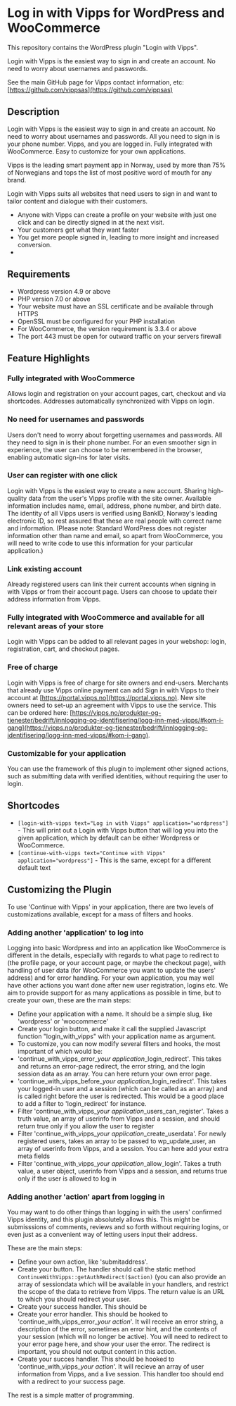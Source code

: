 # Log in with Vipps for WordPress and WooCommerce

This repository contains the WordPress plugin "Login with Vipps".

Login with Vipps is the easiest way to sign in and create an account. No need to worry about usernames and passwords.

See the main GitHub page for Vipps contact information, etc: [https://github.com/vippsas](https://github.com/vippsas)

## Description
Login with Vipps is the easiest way to sign in and create an account. No need to worry about usernames and passwords. All you need to sign in is your phone number. Vipps, and you are logged in. Fully integrated with WooCommerce. Easy to customize for your own applications.

Vipps is the leading smart payment app in Norway, used by more than 75% of Norwegians and tops the list of most positive word of mouth for any brand.

Login with Vipps suits all websites that need users to sign in and want to tailor content and dialogue with their customers.

 * Anyone with Vipps can create a profile on your website with just one click and can be directly signed in at the next visit.
 * Your customers get what they want faster
 * You get more people signed in, leading to more insight and increased conversion.
 * 
## Requirements

 * Wordpress version 4.9 or above
 * PHP version 7.0 or above
 * Your website must have an SSL certificate and be available through HTTPS
 * OpenSSL must be configured for your PHP installation
 * For WooCommerce, the version requirement is 3.3.4 or above
 * The port 443 must be open for outward traffic on your servers firewall


## Feature Highlights 
### Fully integrated with WooCommerce 
Allows login and registration on your account pages, cart, checkout and via shortcodes. Addresses automatically synchronized with Vipps on login.

### No need for usernames and passwords
Users don't need to worry about forgetting usernames and passwords. All they need to sign in is their phone number. For an even smoother sign in experience, the user can choose to be remembered in the browser, enabling automatic sign-ins for later visits.

### User can register with one click 
Login with Vipps is the easiest way to create a new account. Sharing high-quality data from the user's Vipps profile with the site owner. Available information includes name, email, address, phone number, and birth date. The identity of all Vipps users is verified using BankID, Norway's leading electronic ID, so rest assured that these are real people with correct name and information.  (Please note: Standard WordPress does not register information other than name and email, so apart from WooCommerce, you will need to write code to use this information for your particular application.)


### Link existing account 
Already registered users can link their current accounts when signing in with Vipps or from their account page. Users can choose to update their address information from Vipps.

### Fully integrated with WooCommerce and available for all relevant areas of your store
Login with Vipps can be added to all relevant pages in your webshop: login, registration, cart, and checkout pages.

### Free of charge
Login with Vipps is free of charge for site owners and end-users. Merchants that already use Vipps online payment can add Sign in with Vipps to their account at [https://portal.vipps.no](https://portal.vipps.no). New site owners need to set-up an agreement with Vipps to use the service. This can be ordered here: [https://vipps.no/produkter-og-tjenester/bedrift/innlogging-og-identifisering/logg-inn-med-vipps/#kom-i-gang](https://vipps.no/produkter-og-tjenester/bedrift/innlogging-og-identifisering/logg-inn-med-vipps/#kom-i-gang).

### Customizable for your application
You can use the framework of this plugin to implement other signed actions, such as submitting data with verified identities, without requiring the user to login.

## Shortcodes 
 * `[login-with-vipps text="Log in with Vipps" application="wordpress"]` - This will print out a Login with Vipps button that will log you into the given application, which by default can be either Wordpress or WooCommerce.
* `[continue-with-vipps text="Continue with Vipps" application="wordpress"]` - This is the same, except for a different default text

## Customizing the Plugin 
To use 'Continue with Vipps' in your application, there are two levels of customizations available, except for a mass of filters and hooks.

### Adding another 'application' to log into 
Logging into basic Wordpress and into an application like WooCommerce is different in the details, especially with regards to what page to redirect to (the profile page, or your account page, or maybe the checkout page), with handling of user data (for WooCommerce you want to update the users' address) and for error handling.  For your own application, you may well have other actions you want done after new user registration, logins etc. We aim to provide support for as many applications as possible in time, but to create your own, these are the main steps:

  * Define your application with a name. It should be a simple slug, like 'wordpress' or 'woocommerce'
  * Create your login button, and make it call the supplied Javascript function "login_with_vipps" with your application name as argument.
  * To customize, you can now modify several filters and hooks, the most important of which would be:
  * 'continue_with_vipps_error_*your application*_login_redirect'. This takes and returns an error-page redirect, the error string, and the login session data as an array. You can here return your own error page.
  * 'continue_with_vipps_before_*your application*_login_redirect'. This takes your logged-in user and a session (which can be called as an array) and is called right before the user is redirected. This would be a good place to add a filter to 'login_redirect' for instance.
  * Filter 'continue_with_vipps_*your application*_users_can_register'. Takes a truth value, an array of userinfo from Vipps and a session, and should return true only if you allow the user to register
  * Filter 'continue_with_vipps_*your application*_create_userdata'. For newly registered users, takes an array to be passed to wp_update_user, an array of userinfo from Vipps, and a session. You can here add your extra meta fields
  * Filter 'continue_with_vipps_*your application*_allow_login'. Takes a truth value, a user object, userinfo from Vipps and a session, and returns true only if the user is allowed to log in
###  Adding another 'action' apart from logging in 
You may want to do other things than logging in with the users' confirmed Vipps identity, and this plugin absolutely allows this. This might be submisssions of comments, reviews and so forth without requiring logins, or even just as a convenient way of letting users input their address.

These are the main steps:
 * Define your own action, like 'submitaddress'.
 * Create your button. The handler should call the static method `ContinueWithVipps::getAuthRedirect($action)` (you can also provide an array of sessiondata which will be available in your handlers, and restrict the scope of the data to retrieve from Vipps. The return value is an URL to which you should redirect your user.
 * Create your success handler. This should be
 * Create your error handler. This should be hooked to 'continue_with_vipps_error_*your action*'. It will receive an error string, a description of the error, sometimes an error hint, and the contents of your session (which will no longer be active). You will need to redirect to your error page here, and show your user the error. The redirect is important, you should not output content in this action.
 * Create your succes handler. This should be hooked to 'continue_with_vipps_*your action*'. It will recieve an array of user information from Vipps, and a live session. This handler too should end with a redirect to your success page.

The rest is a simple matter of programming.



